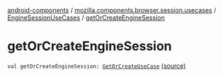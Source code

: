 [android-components](../../index.md) / [mozilla.components.browser.session.usecases](../index.md) / [EngineSessionUseCases](index.md) / [getOrCreateEngineSession](./get-or-create-engine-session.md)

# getOrCreateEngineSession

`val getOrCreateEngineSession: `[`GetOrCreateUseCase`](-get-or-create-use-case/index.md) [(source)](https://github.com/mozilla-mobile/android-components/blob/master/components/browser/session/src/main/java/mozilla/components/browser/session/usecases/EngineSessionUseCases.kt#L64)